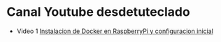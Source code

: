 # Canal Youtube desdetuteclado


* Video 1 [Instalacion de Docker en RaspberryPi y configuracion inicial](https://github.com/jssgt/desdetuteclado/tree/main/docker/01)
